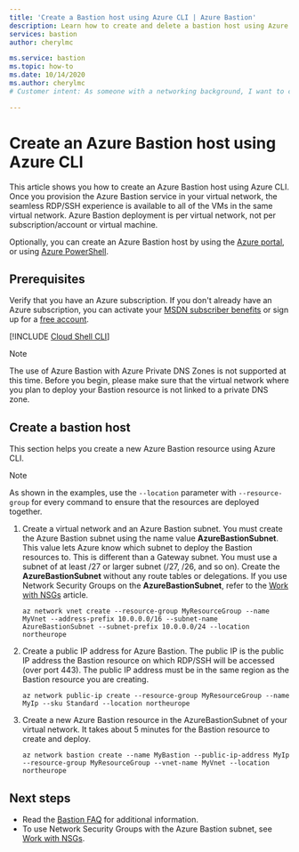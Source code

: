 ```yaml
---
title: 'Create a Bastion host using Azure CLI | Azure Bastion'
description: Learn how to create and delete a bastion host using Azure CLI.
services: bastion
author: cherylmc

ms.service: bastion
ms.topic: how-to
ms.date: 10/14/2020
ms.author: cherylmc
# Customer intent: As someone with a networking background, I want to create an Azure Bastion host.

---
```


# Create an Azure Bastion host using Azure CLI

This article shows you how to create an Azure Bastion host using Azure CLI. Once you provision the Azure Bastion service in your virtual network, the seamless RDP/SSH experience is available to all of the VMs in the same virtual network. Azure Bastion deployment is per virtual network, not per subscription/account or virtual machine.

Optionally, you can create an Azure Bastion host by using the [Azure portal](./tutorial-create-host-portal.md), or using [Azure PowerShell](bastion-create-host-powershell.md).

## Prerequisites

Verify that you have an Azure subscription. If you don't already have an Azure subscription, you can activate your [MSDN subscriber benefits](https://azure.microsoft.com/pricing/member-offers/msdn-benefits-details) or sign up for a [free account](https://azure.microsoft.com/pricing/free-trial).

[!INCLUDE [Cloud Shell CLI](../../includes/vpn-gateway-cloud-shell-cli.md)]

 >[!NOTE]
 >The use of Azure Bastion with Azure Private DNS Zones is not supported at this time. Before you begin, please make sure that the virtual network where you plan to deploy your Bastion resource is not linked to a private DNS zone.
 >

## <a name="createhost"></a>Create a bastion host

This section helps you create a new Azure Bastion resource using Azure CLI.

> [!NOTE]
> As shown in the examples, use the `--location` parameter with `--resource-group` for every command to ensure that the resources are deployed together.

1. Create a virtual network and an Azure Bastion subnet. You must create the Azure Bastion subnet using the name value **AzureBastionSubnet**. This value lets Azure know which subnet to deploy the Bastion resources to. This is different than a Gateway subnet. You must use a subnet of at least /27 or larger subnet (/27, /26, and so on). Create the **AzureBastionSubnet** without any route tables or delegations. If you use Network Security Groups on the **AzureBastionSubnet**, refer to the [Work with NSGs](bastion-nsg.md) article.

   ```azurecli-interactive
   az network vnet create --resource-group MyResourceGroup --name MyVnet --address-prefix 10.0.0.0/16 --subnet-name AzureBastionSubnet --subnet-prefix 10.0.0.0/24 --location northeurope
   ```

2. Create a public IP address for Azure Bastion. The public IP is the public IP address the Bastion resource on which RDP/SSH will be accessed (over port 443). The public IP address must be in the same region as the Bastion resource you are creating.

   ```azurecli-interactive
   az network public-ip create --resource-group MyResourceGroup --name MyIp --sku Standard --location northeurope
   ```

3. Create a new Azure Bastion resource in the AzureBastionSubnet of your virtual network. It takes about 5 minutes for the Bastion resource to create and deploy.

   ```azurecli-interactive
   az network bastion create --name MyBastion --public-ip-address MyIp --resource-group MyResourceGroup --vnet-name MyVnet --location northeurope
   ```

## Next steps

* Read the [Bastion FAQ](bastion-faq.md) for additional information.
* To use Network Security Groups with the Azure Bastion subnet, see [Work with NSGs](bastion-nsg.md).
